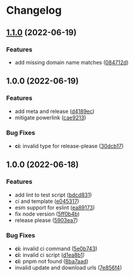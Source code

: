 # Changelog

## [1.1.0](https://github.com/seia-soto/namuwiki-powerlink-mitigation/compare/v1.0.0...v1.1.0) (2022-06-19)


### Features

* add missing domain name matches ([084712d](https://github.com/seia-soto/namuwiki-powerlink-mitigation/commit/084712d61d207c95f63403e0e74074b17db1a9a0))

## 1.0.0 (2022-06-19)


### Features

* add meta and release ([d4189ec](https://github.com/seia-soto/namuwiki-powerlink-mitigation/commit/d4189ec2b078cb005f5c51fd88095313808b5c2e))
* mitigate powerlink ([cae9213](https://github.com/seia-soto/namuwiki-powerlink-mitigation/commit/cae9213045d3c633b4013e2b6a600d90f5e441f8))


### Bug Fixes

* **ci:** invalid type for release-please ([30dcb17](https://github.com/seia-soto/namuwiki-powerlink-mitigation/commit/30dcb173a6f1ae07c4052e55a130232f7143584d))

## 1.0.0 (2022-06-18)


### Features

* add lint to test script ([bdcd831](https://github.com/seia-soto/userscript-boilderplate/commit/bdcd831e5a4d2a769d666e28e2192e35b21e3014))
* ci and template ([e045317](https://github.com/seia-soto/userscript-boilderplate/commit/e045317ef4efe032500acbc9ae99f610937cbdf3))
* esm support for eslint ([ea89173](https://github.com/seia-soto/userscript-boilderplate/commit/ea8917335b634e976ecaf10f8b5e2f6225593f5a))
* fix node version ([5ff0b4b](https://github.com/seia-soto/userscript-boilderplate/commit/5ff0b4ba2980a996fa2b40853ab2bbbff13dedac))
* release please ([5903ea7](https://github.com/seia-soto/userscript-boilderplate/commit/5903ea7cb93c9d7db2f833745a0049ec5fed799e))


### Bug Fixes

* **ci:** invalid ci command ([5e0b743](https://github.com/seia-soto/userscript-boilderplate/commit/5e0b743caf87d9ed25efa7d010a1a3df35455338))
* **ci:** invalid ci script ([d1ea8b1](https://github.com/seia-soto/userscript-boilderplate/commit/d1ea8b1a4acc61cf3ccd43aa418527b1ec0c35a3))
* **ci:** pnpm not found ([8ba7aad](https://github.com/seia-soto/userscript-boilderplate/commit/8ba7aadadb24e2dc77b3de3abf234d798fe9500a))
* invalid update and download urls ([7e856f4](https://github.com/seia-soto/userscript-boilderplate/commit/7e856f40b390290f3dde7037ee165536e50487aa))
